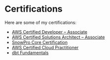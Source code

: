 
# Certifications

Here are some of my certifications:

- <a href="https://www.credly.com/badges/d4d946ee-f591-44fc-af4b-e9a2a7875c25/public_url" class="cert-link">AWS Certified Developer – Associate</a>
- <a href="https://www.credly.com/badges/1050b5da-595c-4cc4-b06f-a169a86f1547/public_url" class="cert-link">AWS Certified Solutions Architect – Associate</a>
- <a href="https://achieve.snowflake.com/ef42301c-0c6c-4b72-8b54-a922059a7ce5" class="cert-link">SnowPro Core Certification</a>
- <a href="https://www.credly.com/badges/6faf3412-e1bb-46e6-b15f-439c7c25ac6d/public_url" class="cert-link">AWS Certified Cloud Practitioner</a>
- <a href="https://www.credential.net/7d5fd720-0c2e-4ee3-b018-3e0fb5b308e8#acc.eqTubVmh" class="cert-link">dbt Fundamentals</a>

<!-- Add more certifications as needed -->

<!-- Add more certifications as needed -->

